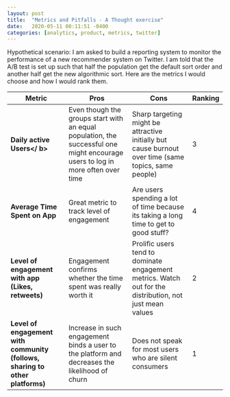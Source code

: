 ```yaml
---
layout: post
title:  "Metrics and Pitfalls - A Thought exercise"
date:   2020-05-11 00:11:51 -0400
categories: [analytics, product, metrics, twitter]
---
```



Hypothetical scenario: I am asked to build a reporting system to monitor the performance of a new recommender system on Twitter. I am told that the A/B test is set up such that half the population get the default sort order and another half get the new algorithmic sort. Here are the metrics I would choose and how I would rank them.
<!--more-->

|Metric|Pros|Cons|Ranking|
|----------------------------------------------------------------------------|----------------------------------------------------------------------------------------------------------------------------------|----------------------------------------------------------------------------------------------------------|---------|
| <b>Daily active Users</     b>                                                        | Even though the groups start with an equal population,  the successful one might encourage users to log in  more often over time | Sharp targeting might be attractive initially  but cause burnout over time (same topics, same people)    | 3       |
|**Average Time Spent on App**| Great metric to track level of engagement| Are users spending a lot of time because its taking  a long  time to get to good stuff? | 4 |
| **Level of engagement with app  (Likes, retweets)**  | Engagement confirms whether the time spent was really worth it | Prolific users tend to dominate engagement metrics. Watch out for the distribution, not just mean values |  2      |
| **Level of engagement with community  (follows, sharing to other platforms)** | Increase in such engagement binds a user to the platform  and decreases the likelihood of churn  | Does not speak for most users who are silent consumers                                                  |    1    |
